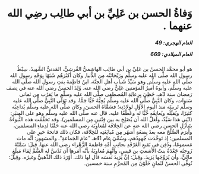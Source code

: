 <h1 dir="rtl">وَفاةُ الحسن بن عَلِيِّ بن أبي طالِب رضِي الله عنهما  .</h1>

<h5 dir="rtl">العام الهجري:  49

العام الميلادي: 669

</h5>

<p dir="rtl">هو أبو محمَّد الحسنُ بن عَلِيِّ بن أبي طالِب الهاشِميُّ القُرشيُّ، المَدنيُّ الشَّهيدُ، سِبْطُ رسولِ الله صلَّى الله عليه وسلَّم ورَيْحانَتُه مِن الدُّنيا, وكان أَكثَرَهُم شَبَهًا بِوَجْهِ رسولِ الله صلَّى الله عليه وسلَّم, وهو سَيِّدُ شَبابِ أهلِ الجنَّة، ابنُ فاطِمةَ بنتِ رسولِ الله صلَّى الله عليه وسلَّم، وأبوهُ أميرُ المؤمنين عَلِيٌّ رضي الله عنه. وُلِدَ الحسنُ رضي الله عنه في نِصف رَمضان سنة 3هـ، حَظِيَ بِرِعايَةِ المُصطفى صلَّى الله عليه وسلَّم ما يَقرُب مِن ثماني سَنوات، وكان النَّبِيُّ صلَّى الله عليه وسلَّم يُحِبُّهُ حُبًّا جَمًّا، وقد تَوَلَّى النَّبِيُّ صلَّى الله عليه وسلَّم تَربيتَه منذ اليومِ الأوَّلِ لوِلادَتِه؛ فسَمَّاهُ الحسنَ، وكان صلَّى الله عليه وسلَّم يُداعِبُه كثيرًا، ويُقبِّلُه ويُعانِقُه حُبًّا له وعَطْفًا عليه. قال عنه صلَّى الله عليه وسلَّم وهو على المِنبَرِ: (ابْنِي هذا سَيِّدٌ، ولَعَلَّ الله أن يُصْلِحَ به بين فِئَتينِ مِن المسلمين). وقد تَحَقَّقَت هذه النُّبوءَةُ بتَنازُلِ الحسنِ رضي الله عنه عن الخِلافَة لمُعاوِيَة رضي الله عنه حَقْنًا لدِماءِ المسلمين، وأَبرَم الصُّلْحَ معه بعدَ بِضعَةِ أَشهُر مِن مُبايَعَتِه للخِلافَة، فكان ذلك فاتحةَ خيرٍ على المسلمين؛ إذ تَوحَّدَت جُهودُهم، وسُمِّيَ عام 41هـ "عامَ الجَماعةِ". والمشهور: أنَّه مات مَسمومًا، ودُفِن في بَقيعِ الغَرْقَدِ بجانِبِ أُمِّهِ فاطمةَ الزَّهْراء رضي الله عنها. قِيلَ: سَمَّتْهُ زَوجتُه جَعْدَةُ بنتُ الأشعثِ بن قيسٍ، واتُّهِمَ مُعاوِيَةُ بأنَّه أَمَرها أن تَدُسَّ له السُّمَّ لِقاءَ مَبلَغٍ مالِيٍّ، وأن يُزوِّجَها يَزيدَ. وقِيلَ: إنَّ يَزيدَ نَفسَه قال لها ذلك. أَوْرَدَ ذلك الذَّهبيُّ وغيرُه. وقِيلَ: تُوفِّي الحسنُ لثَمانٍ خَلَوْنَ مِن المُحرَّمِ سنة خمسين.</p></br>
